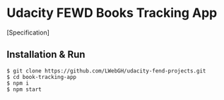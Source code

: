# Udacity FEWD Books Tracking App

[Specification]

## Installation & Run

```
$ git clone https://github.com/LWebGH/udacity-fend-projects.git
$ cd book-tracking-app
$ npm i
$ npm start
```